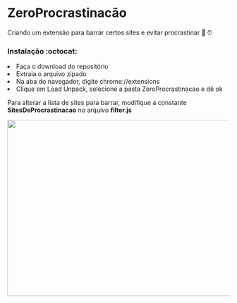 # ZeroProcrastinacão
Criando um extensão para barrar certos sites e evitar procrastinar :racehorse: :alarm_clock:


### Instalação :octocat:

<li>    Faça o download do repositório
<li>    Extraia o arquivo zipado
<li>    Na aba do navegador, digite chrome://extensions
<li>    Clique em Load Unpack, selecione a pasta ZeroProcrastinacao e dê ok


Para alterar a lista de sites para barrar, modifique a constante **SitesDeProcrastinacao** no arquivo **filter.js**

<img src='https://media3.giphy.com/media/jkPTSxuolA5jy/200.gif?cid=3640f6095bd90b77713967576779890f' width='600' height='400'/>

